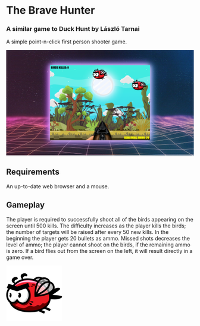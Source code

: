 # The Brave Hunter

### A similar game to Duck Hunt by László Tarnai

A simple point-n-click first person shooter game.

![The Brave Hunter](screenshot.png?raw=true)

## Requirements

An up-to-date web browser and a mouse.

## Gameplay

The player is required to successfully shoot all of the birds appearing on the screen until 500 kills. The difficulty increases as the player kills the birds; the number of targets will be raised after every 50 new kills. In the beginning the player gets 20 bullets as ammo. Missed shots decreases the level of ammo; the player cannot shoot on the birds, if the remaining ammo is zero. If a bird flies out from the screen on the left, it will result directly in a game over.

![The Brave Hunter](icon.png?raw=true)